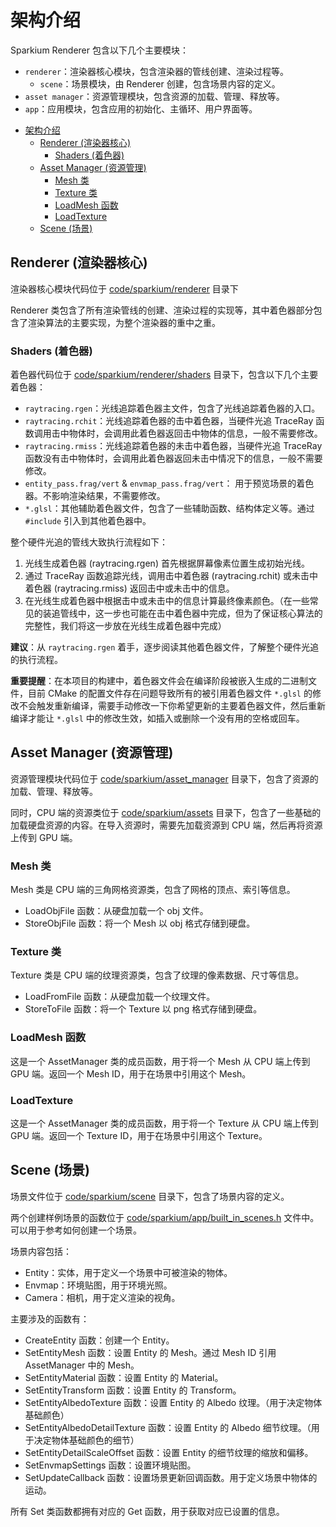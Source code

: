 # 架构介绍

Sparkium Renderer 包含以下几个主要模块：

- `renderer`：渲染器核心模块，包含渲染器的管线创建、渲染过程等。
  - `scene`：场景模块，由 Renderer 创建，包含场景内容的定义。
- `asset manager`：资源管理模块，包含资源的加载、管理、释放等。
- `app`：应用模块，包含应用的初始化、主循环、用户界面等。

<!-- TOC -->
* [架构介绍](#架构介绍)
  * [Renderer (渲染器核心)](#renderer-渲染器核心)
    * [Shaders (着色器)](#shaders-着色器)
  * [Asset Manager (资源管理)](#asset-manager-资源管理)
    * [Mesh 类](#mesh-类)
    * [Texture 类](#texture-类)
    * [LoadMesh 函数](#loadmesh-函数)
    * [LoadTexture](#loadtexture)
  * [Scene (场景)](#scene-场景)
<!-- TOC -->

## Renderer (渲染器核心)

渲染器核心模块代码位于 [code/sparkium/renderer](../code/sparkium/renderer) 目录下

Renderer 类包含了所有渲染管线的创建、渲染过程的实现等，其中着色器部分包含了渲染算法的主要实现，为整个渲染器的重中之重。

### Shaders (着色器)

着色器代码位于 [code/sparkium/renderer/shaders](../code/sparkium/renderer/shaders) 目录下，包含以下几个主要着色器：

- `raytracing.rgen`：光线追踪着色器主文件，包含了光线追踪着色器的入口。
- `raytracing.rchit`：光线追踪着色器的击中着色器，当硬件光追 TraceRay 函数调用击中物体时，会调用此着色器返回击中物体的信息，一般不需要修改。
- `raytracing.rmiss`：光线追踪着色器的未击中着色器，当硬件光追 TraceRay 函数没有击中物体时，会调用此着色器返回未击中情况下的信息，一般不需要修改。
- `entity_pass.frag/vert` & `envmap_pass.frag/vert`： 用于预览场景的着色器。不影响渲染结果，不需要修改。
- `*.glsl`：其他辅助着色器文件，包含了一些辅助函数、结构体定义等。通过 `#include` 引入到其他着色器中。

整个硬件光追的管线大致执行流程如下：

1. 光线生成着色器 (raytracing.rgen) 首先根据屏幕像素位置生成初始光线。
2. 通过 TraceRay 函数追踪光线，调用击中着色器 (raytracing.rchit) 或未击中着色器 (raytracing.rmiss) 返回击中或未击中的信息。
3. 在光线生成着色器中根据击中或未击中的信息计算最终像素颜色。（在一些常见的装追管线中，这一步也可能在击中着色器中完成，但为了保证核心算法的完整性，我们将这一步放在光线生成着色器中完成）

**建议**：从 `raytracing.rgen` 着手，逐步阅读其他着色器文件，了解整个硬件光追的执行流程。

**重要提醒**：在本项目的构建中，着色器文件会在编译阶段被嵌入生成的二进制文件，目前 CMake 的配置文件存在问题导致所有的被引用着色器文件 `*.glsl` 的修改不会触发重新编译，需要手动修改一下你希望更新的主要着色器文件，然后重新编译才能让 `*.glsl` 中的修改生效，如插入或删除一个没有用的空格或回车。

## Asset Manager (资源管理)

资源管理模块代码位于 [code/sparkium/asset_manager](../code/sparkium/asset_manager) 目录下，包含了资源的加载、管理、释放等。

同时，CPU 端的资源类位于 [code/sparkium/assets](../code/sparkium/assets) 目录下，包含了一些基础的加载硬盘资源的内容。在导入资源时，需要先加载资源到 CPU 端，然后再将资源上传到 GPU 端。

### Mesh 类

Mesh 类是 CPU 端的三角网格资源类，包含了网格的顶点、索引等信息。

- LoadObjFile 函数：从硬盘加载一个 obj 文件。
- StoreObjFile 函数：将一个 Mesh 以 obj 格式存储到硬盘。

### Texture 类

Texture 类是 CPU 端的纹理资源类，包含了纹理的像素数据、尺寸等信息。

- LoadFromFile 函数：从硬盘加载一个纹理文件。
- StoreToFile 函数：将一个 Texture 以 png 格式存储到硬盘。

### LoadMesh 函数

这是一个 AssetManager 类的成员函数，用于将一个 Mesh 从 CPU 端上传到 GPU 端。返回一个 Mesh ID，用于在场景中引用这个 Mesh。

### LoadTexture

这是一个 AssetManager 类的成员函数，用于将一个 Texture 从 CPU 端上传到 GPU 端。返回一个 Texture ID，用于在场景中引用这个 Texture。

## Scene (场景)

场景文件位于 [code/sparkium/scene](../code/sparkium/scene) 目录下，包含了场景内容的定义。

两个创建样例场景的函数位于 [code/sparkium/app/built_in_scenes.h](../code/sparkium/app/built_in_scene.h) 文件中。可以用于参考如何创建一个场景。

场景内容包括：

- Entity：实体，用于定义一个场景中可被渲染的物体。
- Envmap：环境贴图，用于环境光照。
- Camera：相机，用于定义渲染的视角。

主要涉及的函数有：

- CreateEntity 函数：创建一个 Entity。
- SetEntityMesh 函数：设置 Entity 的 Mesh。通过 Mesh ID 引用 AssetManager 中的 Mesh。
- SetEntityMaterial 函数：设置 Entity 的 Material。
- SetEntityTransform 函数：设置 Entity 的 Transform。
- SetEntityAlbedoTexture 函数：设置 Entity 的 Albedo 纹理。（用于决定物体基础颜色）
- SetEntityAlbedoDetailTexture 函数：设置 Entity 的 Albedo 细节纹理。（用于决定物体基础颜色的细节）
- SetEntityDetailScaleOffset 函数：设置 Entity 的细节纹理的缩放和偏移。
- SetEnvmapSettings 函数：设置环境贴图。
- SetUpdateCallback 函数：设置场景更新回调函数。用于定义场景中物体的运动。

所有 Set 类函数都拥有对应的 Get 函数，用于获取对应已设置的信息。
